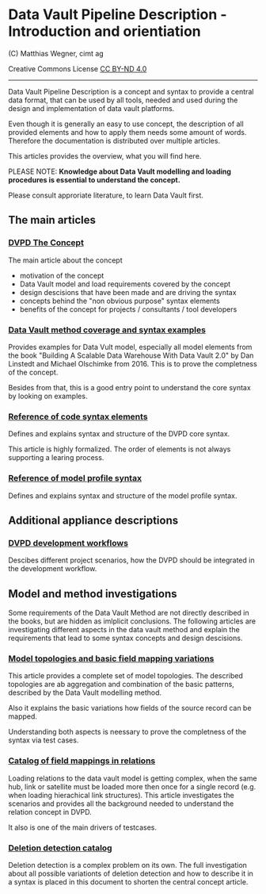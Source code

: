 Data Vault Pipeline Description - Introduction and orientiation
==============================
(C) Matthias Wegner, cimt ag

Creative Commons License [CC BY-ND 4.0](https://creativecommons.org/licenses/by-nd/4.0/)

---------

Data Vault Pipeline Description is a concept and syntax to provide a central data format, that can be 
used by all tools, needed and used during the design and implementation of data vault platforms.

Even though it is generally an easy to use concept, the description of all provided
elements and how to apply them needs some amount of words. Therefore the documentation is distributed 
over multiple articles.

This articles provides the overview, what you will find here.

PLEASE NOTE: **Knowledge about Data Vault modelling and loading procedures
is essential to understand the concept.**

Please consult approriate literature, to learn Data Vault first.

## The main articles

### [DVPD The Concept](./DVPD_The_Concept.md) 
The main article about the concept
* motivation of the concept
* Data Vault model and load requirements covered by the concept
* design descisions that have been made and are driving the syntax
* concepts behind the "non obvious purpose" syntax elements
* benefits of the concept for projects / consultants / tool developers

### [Data Vault method coverage and syntax examples](./Data_Vault_method_coverage_and_syntax_examples.md) 
Provides examples for Data Vult model, especially all model elements from the book "Building A Scalable Data Warehouse With Data Vault 2.0" by Dan Linstedt and Michael Olschimke from 2016. This is to prove the 
completness of the concept.

Besides from that, this is a good entry point to understand the core syntax by looking on examples.

### [Reference of code syntax elements](./Reference_of_core_syntax_elements.md) 
Defines and explains syntax and structure of the DVPD core syntax.

This article is highly formalized. The order of elements
is not always supporting a learing process.

### [Reference of model profile syntax](./Reference_of_model_profile_syntax.md) 
Defines and explains syntax and structure of the model profile syntax.

## Additional appliance descriptions

### [DVPD development workflows](./dvpd_developmment_workflow_scenarios.md) 
Descibes different project scenarios, how the DVPD should be integrated in the development workflow.

## Model and method investigations
Some requirements of the Data Vault Method are not directly described 
in the books, but are hidden as imlplicit conclusions. The following articles are investigating different aspects in the data vault method and explain the requirements that lead to some syntax concepts and design descisions.

### [Model topologies and basic field mapping variations](./Model_topologies_and_basic_field_mapping_variations.md)
This article provides a complete set of model topologies. The described topologies are ab
aggregation and combination of the basic patterns, described by the Data Vault modelling method. 

Also it explains the basic variations how fields of the source
record can be mapped.

Understanding both aspects is neessary to prove the completness of the syntax via test cases.

### [Catalog of field mappings in relations](./catalog_of_field_mappings_in_relations.md) 
Loading relations to the data vault model is getting complex, when the same hub, link or satellite must be loaded more then once for a single record (e.g. when loading hierachical link structures). This article investigates the scenarios and provides all the background needed to understand the relation concept in DVPD.

It also is one of the main drivers of testcases.

### [Deletion detection catalog](./deletion_detection_catalog.md)
Deletion detection is a complex problem on its own. 
The full investigation about all possible variationts
of deletion detection and how to describe it in a syntax is
placed in this document to shorten the central concept article.
